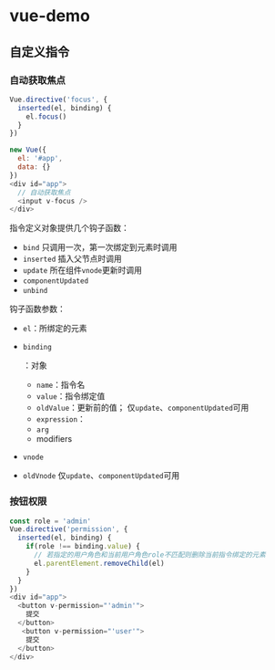 # vue-demo



## 自定义指令

### 自动获取焦点

```js
Vue.directive('focus', {
  inserted(el, binding) {
  	el.focus()
  }
})

new Vue({
  el: '#app',
  data: {}
})
<div id="app">
  // 自动获取焦点
  <input v-focus />
</div>
```

指令定义对象提供几个钩子函数：

- `bind` 只调用一次，第一次绑定到元素时调用
- `inserted` 插入父节点时调用
- `update` 所在组件`vnode`更新时调用
- `componentUpdated`
- `unbind`

钩子函数参数：

- `el`：所绑定的元素

- ```
  binding
  ```

  ：对象

  - `name`：指令名
  - `value`：指令绑定值
  - `oldValue`：更新前的值； 仅`update`、`componentUpdated`可用
  - `expression`：
  - `arg`
  - modifiers

- `vnode`

- `oldVnode` 仅`update`、`componentUpdated`可用

### 按钮权限

```js
const role = 'admin'
Vue.directive('permission', {
  inserted(el, binding) {
    if(role !== binding.value) {
      // 若指定的用户角色和当前用户角色role不匹配则删除当前指令绑定的元素
      el.parentElement.removeChild(el)
    }
  }
})
<div id="app">
  <button v-permission="'admin'">
    提交
  </button>
   <button v-permission="'user'">
    提交
  </button>
</div>
```

